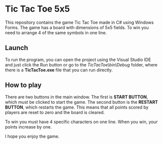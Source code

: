 # Tic Tac Toe 5x5

This repository contains the game Tic Tac Toe made in C# using Windows Forms. The game has a board with dimensions of 5x5 fields. To win you need to arrange 4 of the same symbols in one line.

## Launch

To run the program, you can open the project using the Visual Studio IDE and just click the Run button or go to the *TicTacToe\bin\Debug* folder, where there is a **TicTacToe.exe** file that you can run directly.

## How to play

There are two buttons in the main window. The first is **START BUTTON**, which must be clicked to start the game. The second button is the **RESTART BUTTON**, which restarts the game. This means that all points scored by players are reset to zero and the board is cleared. 

To win you must have 4 specific characters on one line. When you win, your points increase by one.

I hope you enjoy the game.
